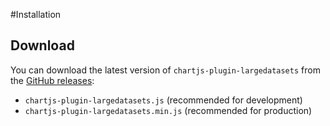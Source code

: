 #Installation

## Download
You can download the latest version of `chartjs-plugin-largedatasets` from the [GitHub releases](https://github.com/dudelkuchen/chartjs-plugin-largedatasets/releases/latest):

- `chartjs-plugin-largedatasets.js` (recommended for development)
- `chartjs-plugin-largedatasets.min.js` (recommended for production)